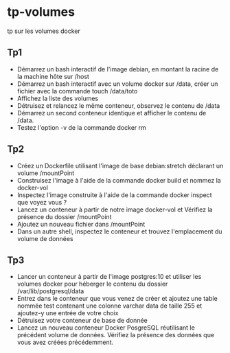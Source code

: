 # tp-volumes
tp sur les volumes docker

## Tp1
* Démarrez un bash interactif de l'image debian, en montant la racine de la machine hôte sur /host
* Démarrez un bash interactif avec un volume docker sur /data, créer un fichier avec la commande touch /data/toto
* Affichez la liste des volumes
* Détruisez et relancez le même conteneur, observez le contenu de /data
* Démarrez un second conteneur identique et afficher le contenu de /data.
* Testez l'option -v de la commande docker rm
## Tp2
* Créez un Dockerfile utilisant l'image de base debian:stretch déclarant un volume /mountPoint
* Construisez l'image à l'aide de la commande docker build et nommez la docker-vol
* Inspectez l'image construite à l'aide de la commande docker inspect que voyez vous ?
* Lancez un conteneur à partir de notre image docker-vol et Vérifiez la présence du dossier /mountPoint
* Ajoutez un nouveau fichier dans /mountPoint
* Dans un autre shell, inspectez le conteneur et trouvez l'emplacement du volume de données
## Tp3
* Lancer un conteneur à partir de l'image postgres:10 et utiliser les volumes docker pour héberger le contenu du dossier /var/lib/postgresql/data
* Entrez dans le conteneur que vous venez de créer et ajoutez une table nommée test contenant une colonne varchar data de taille 255 et ajoutez-y une entrée de votre choix
* Détruisez votre conteneur de base de donnée
* Lancez un nouveau conteneur Docker PosgreSQL réutilisant le précédent volume de données. Vérifiez la présence des données que vous avez créées précédemment.



